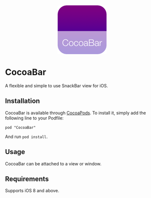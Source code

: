 <p align="center">
  <img src="https://github.com/MerrickSapsford/CocoaBar/blob/develop/Resource/Icon.png?raw=true" alt="MSSTabbedPageViewController" height="160" width="160"/>
</p>

# CocoaBar

A flexible and simple to use SnackBar view for iOS.

## Installation
CocoaBar is available through [CocoaPods](http://cocoapods.org). To install it, simply add the following line to your Podfile:

    pod "CocoaBar"

And run `pod install`.

## Usage
CocoaBar can be attached to a view or window.

## Requirements
Supports iOS 8 and above.